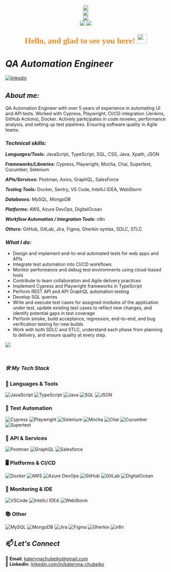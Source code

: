 <p align="center">
  <img src="https://readme-typing-svg.herokuapp.com?font=Fira+Code&size=24&pause=800&color=F78D28&center=true&vCenter=true&width=1000&lines=Kateryna+Chubeiko&repeat=false"/><br>
  <img src="https://readme-typing-svg.herokuapp.com?font=Fira+Code&size=24&pause=800&color=F78D28&center=true&vCenter=true&width=1000&lines=QA+Automation+Engineer&repeat=false"/><br>
  <img src="https://readme-typing-svg.herokuapp.com?font=Fira+Code&size=24&pause=800&color=F78D28&center=true&vCenter=true&width=1000&lines=A+team+player+who+can+take+on+new+tasks&repeat=false"/><br>
  <img src="https://readme-typing-svg.herokuapp.com?font=Fira+Code&size=24&pause=800&color=F78D28&center=true&vCenter=true&width=1000&lines=prioritize+and+perform+effectively&repeat=false"/>
  <img src="https://readme-typing-svg.herokuapp.com?font=Fira+Code&size=24&pause=800&color=F78D28&center=true&vCenter=true&width=1000&lines=in+a+fast-paced+environment.&repeat=false"/>
</p>





<h3 align="center">
  <span style="color:#F78D28; font-family:Fira Code; font-size:26px;">
    Hello, and glad to see you here!
    <img src="https://media.giphy.com/media/hvRJCLFzcasrR4ia7z/giphy.gif" width="30px"/>
  </span>
</h3>



# ***QA Automation Engineer***


<a href="https://linkedin.com/in/kateryna-chubeiko" target="_blank">
<img src=https://img.shields.io/badge/linkedin-%231E77B5.svg?&style=for-the-badge&logo=linkedin&logoColor=white alt=linkedin style="margin-bottom: 5px;" />
</a>  

  
## ***About me:***


QA Automation Engineer with over 5 years of experience in automating UI and API tests.
Worked with Cypress, Playwright, CI/CD integration (Jenkins, GitHub Actions), Docker.
Actively participates in code reviews, performance analysis, and setting up test pipelines. Ensuring software quality in Agile teams.  


### *Technical skills:*


***Languages/Tools:*** JavaScript, TypeScript, SQL, CSS, Java, Xpath, JSON  

***Frameworks/Libraries:*** Cypress, Playwright, Mocha, Chai, Supertest, Cucumber, Selenium 

***APIs/Services:*** Postman, Axios, GraphQL, SalesForce  

***Testing Tools:*** Docker, Sentry, VS Code, IntelliJ IDEA, WebStorm 

***Databases:*** MySQL, MongoDB  

***Platforms:*** AWS, Azure DevOps, DigitalOcean  

***Workflow Automation / Integration Tools:*** n8n  

***Others:*** GitHub, GitLab, Jira, Figma, Gherkin syntax, SDLC, STLC

### *What I do:*


- Design and implement end-to-end automated tests for web apps and APIs  
- Integrate test automation into CI/CD workflows  
- Monitor performance and debug test environments using cloud-based tools  
- Contribute to team collaboration and Agile delivery practices
- Implement Cypress and Playwright frameworks in TypeScript
- Perform REST API  and API GraphQL automation testing
- Develop SQL queries
- Write and execute test cases for assigned modules of the application under test, update existing test cases to reflect new changes, and identify potential gaps in test coverage
- Perform smoke, build acceptance, regression, end-to-end, and bug verification testing for new builds
- Work with both SDLC and STLC, understand each phase from planning to delivery, and ensure quality at every step.
  

![](https://rishavanand.github.io/static/images/greetings.gif)


</td></tr></table>  

<br/>  


### *🛠 My Tech Stack*


### 🧩 Languages & Tools  
![JavaScript](https://img.shields.io/badge/-JavaScript-F7DF1E?logo=javascript&logoColor=black)
![TypeScript](https://img.shields.io/badge/-TypeScript-3178C6?logo=typescript&logoColor=white)
![Java](https://img.shields.io/badge/-Java-007396?logo=java&logoColor=white)
![SQL](https://img.shields.io/badge/-SQL-4479A1?logo=postgresql&logoColor=white)
![JSON](https://img.shields.io/badge/-JSON-000000?logo=json&logoColor=white)

### 🧪 Test Automation  
![Cypress](https://img.shields.io/badge/-Cypress-17202C?logo=cypress)
![Playwright](https://img.shields.io/badge/-Playwright-45ba6c?logo=playwright&logoColor=white)
![Selenium](https://img.shields.io/badge/-Selenium-43B02A?logo=selenium&logoColor=white)
![Mocha](https://img.shields.io/badge/-Mocha-8D6748?logo=mocha)
![Chai](https://img.shields.io/badge/-Chai-A30701?logo=chai)
![Cucumber](https://img.shields.io/badge/-Cucumber-23D96C?logo=cucumber&logoColor=white)
![Supertest](https://img.shields.io/badge/-Supertest-black)

### 🔌 API & Services  
![Postman](https://img.shields.io/badge/-Postman-FF6C37?logo=postman)
![GraphQL](https://img.shields.io/badge/-GraphQL-E10098?logo=graphql)
![Salesforce](https://img.shields.io/badge/-Salesforce-00A1E0?logo=salesforce&logoColor=white)

### 🖥 Platforms & CI/CD  
![Docker](https://img.shields.io/badge/-Docker-2496ED?logo=docker)
![AWS](https://img.shields.io/badge/-AWS-232F3E?logo=amazon-aws&logoColor=white)
![Azure DevOps](https://img.shields.io/badge/-Azure%20DevOps-0078D7?logo=azure-devops&logoColor=white)
![GitHub](https://img.shields.io/badge/-GitHub-181717?logo=github)
![GitLab](https://img.shields.io/badge/-GitLab-FC6D26?logo=gitlab)
![DigitalOcean](https://img.shields.io/badge/-DigitalOcean-0080FF?logo=digitalocean&logoColor=white)



### 🧠 Monitoring & IDE  
![VSCode](https://img.shields.io/badge/-VSCode-007ACC?logo=visual-studio-code)
![IntelliJ IDEA](https://img.shields.io/badge/-IntelliJ%20IDEA-000000?logo=intellij-idea)
![WebStorm](https://img.shields.io/badge/-WebStorm-000000?logo=webstorm)

### 📚 Other  
![MySQL](https://img.shields.io/badge/-MySQL-4479A1?logo=mysql)
![MongoDB](https://img.shields.io/badge/-MongoDB-47A248?logo=mongodb)
![Jira](https://img.shields.io/badge/-Jira-0052CC?logo=jira)
![Figma](https://img.shields.io/badge/-Figma-F24E1E?logo=figma)
![Gherkin](https://img.shields.io/badge/-Gherkin-5E2750)
![n8n](https://img.shields.io/badge/-n8n-FF5914?logo=n8n&logoColor=white)




## *📫 Let's Connect*


🔹 **Email:** [katerynachubeiko@gmail.com](mailto:katerynachubeiko@gmail.com)  
🔹 **LinkedIn:** [linkedin.com/in/kateryna-chubeiko](https://www.linkedin.com/in/kateryna-chubeiko/)  





  
